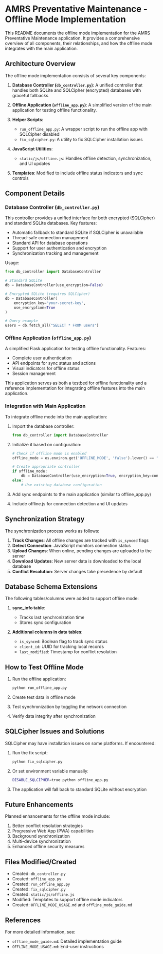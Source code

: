 # AMRS Preventative Maintenance - Offline Mode Implementation

This README documents the offline mode implementation for the AMRS Preventative Maintenance application. It provides a comprehensive overview of all components, their relationships, and how the offline mode integrates with the main application.

## Architecture Overview

The offline mode implementation consists of several key components:

1. **Database Controller (`db_controller.py`)**: A unified controller that handles both SQLite and SQLCipher (encrypted) databases with graceful fallbacks.

2. **Offline Application (`offline_app.py`)**: A simplified version of the main application for testing offline functionality.

3. **Helper Scripts**:
   - `run_offline_app.py`: A wrapper script to run the offline app with SQLCipher disabled
   - `fix_sqlcipher.py`: A utility to fix SQLCipher installation issues

4. **JavaScript Utilities**:
   - `static/js/offline.js`: Handles offline detection, synchronization, and UI updates

5. **Templates**: Modified to include offline status indicators and sync controls

## Component Details

### Database Controller (`db_controller.py`)

This controller provides a unified interface for both encrypted (SQLCipher) and standard SQLite databases. Key features:

- Automatic fallback to standard SQLite if SQLCipher is unavailable
- Thread-safe connection management
- Standard API for database operations
- Support for user authentication and encryption
- Synchronization tracking and management

Usage:
```python
from db_controller import DatabaseController

# Standard SQLite
db = DatabaseController(use_encryption=False)

# Encrypted SQLite (requires SQLCipher)
db = DatabaseController(
    encryption_key="your-secret-key", 
    use_encryption=True
)

# Query example
users = db.fetch_all("SELECT * FROM users")
```

### Offline Application (`offline_app.py`)

A simplified Flask application for testing offline functionality. Features:

- Complete user authentication
- API endpoints for sync status and actions
- Visual indicators for offline status
- Session management

This application serves as both a testbed for offline functionality and a reference implementation for integrating offline features into the main application.

### Integration with Main Application

To integrate offline mode into the main application:

1. Import the database controller:
   ```python
   from db_controller import DatabaseController
   ```

2. Initialize it based on configuration:
   ```python
   # Check if offline mode is enabled
   offline_mode = os.environ.get('OFFLINE_MODE', 'false').lower() == 'true'
   
   # Create appropriate controller
   if offline_mode:
       db = DatabaseController(use_encryption=True, encryption_key=config.ENCRYPTION_KEY)
   else:
       # Use existing database configuration
   ```

3. Add sync endpoints to the main application (similar to offline_app.py)

4. Include offline.js for connection detection and UI updates

## Synchronization Strategy

The synchronization process works as follows:

1. **Track Changes**: All offline changes are tracked with `is_synced` flags
2. **Detect Connection**: JavaScript monitors connection status
3. **Upload Changes**: When online, pending changes are uploaded to the server
4. **Download Updates**: New server data is downloaded to the local database
5. **Conflict Resolution**: Server changes take precedence by default

## Database Schema Extensions

The following tables/columns were added to support offline mode:

1. **sync_info table**:
   - Tracks last synchronization time
   - Stores sync configuration

2. **Additional columns in data tables**:
   - `is_synced`: Boolean flag to track sync status
   - `client_id`: UUID for tracking local records
   - `last_modified`: Timestamp for conflict resolution

## How to Test Offline Mode

1. Run the offline application:
   ```bash
   python run_offline_app.py
   ```

2. Create test data in offline mode
3. Test synchronization by toggling the network connection
4. Verify data integrity after synchronization

## SQLCipher Issues and Solutions

SQLCipher may have installation issues on some platforms. If encountered:

1. Run the fix script:
   ```bash
   python fix_sqlcipher.py
   ```

2. Or set environment variable manually:
   ```bash
   DISABLE_SQLCIPHER=true python offline_app.py
   ```

3. The application will fall back to standard SQLite without encryption

## Future Enhancements

Planned enhancements for the offline mode include:

1. Better conflict resolution strategies
2. Progressive Web App (PWA) capabilities
3. Background synchronization
4. Multi-device synchronization
5. Enhanced offline security measures

## Files Modified/Created

- Created: `db_controller.py`
- Created: `offline_app.py`
- Created: `run_offline_app.py`
- Created: `fix_sqlcipher.py`
- Created: `static/js/offline.js`
- Modified: Templates to support offline mode indicators
- Created: `OFFLINE_MODE_USAGE.md` and `offline_mode_guide.md`

## References

For more detailed information, see:
- `offline_mode_guide.md`: Detailed implementation guide
- `OFFLINE_MODE_USAGE.md`: End-user instructions
